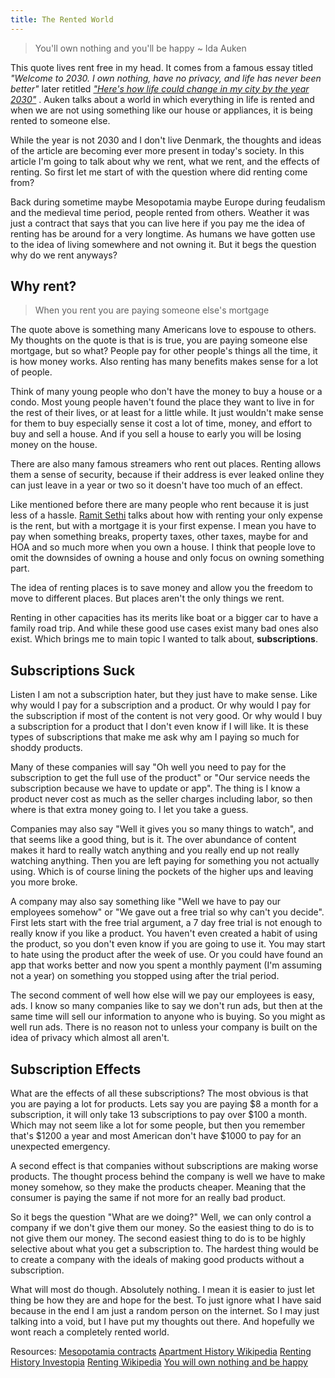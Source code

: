```yaml
---
title: The Rented World
---
```

 >You'll own nothing and you'll be happy
> ~ Ida Auken

This quote lives rent free in my head. It comes from a famous essay titled  *"Welcome to 2030. I own nothing, have no privacy, and life has never been better"* later retitled [*"Here's how life could change in my city by the year 2030"*](https://web.archive.org/web/20201120092841/https://www.weforum.org/agenda/2016/11/how-life-could-change-2030/) . Auken talks about a world in which everything in life is rented and when we are not using something like our house or appliances, it is being rented to someone else.

While the year is not 2030 and I don't live Denmark, the thoughts and ideas of the article are becoming ever more present in today's society. In this article I'm going to talk about why we rent, what we rent, and the effects of renting. So first let me start of with the question where did renting come from?

Back during sometime maybe Mesopotamia maybe Europe during feudalism and the medieval time period, people rented from others. Weather it was just a contract that says that you can live here if you pay me the idea of renting has be around for a very longtime. As humans we have gotten use to the idea of living somewhere and not owning it. But it begs the question why do we rent anyways?

## Why rent?

> When you rent you are paying someone else's mortgage

The quote above is something many Americans love to espouse to others. My thoughts on the quote is that is is true, you are paying someone else mortgage, but so what? People pay for other people's things all the time, it is how money works. Also renting has many benefits makes sense for a lot of people. 

Think of many young people who don't have the money to buy a house or a condo. Most young people haven't found the place they want to live in for the rest of their lives, or at least for a little while. It just wouldn't make sense for them to buy especially sense it cost a lot of time, money, and effort to buy and sell a house. And if you sell a house to early you will be losing money on the house.

There are also many famous streamers who rent out places. Renting allows them a sense of security, because if their address is ever leaked online they can just leave in a year or two so it doesn't have too much of an effect. 

Like mentioned before there are many people who rent because it is just less of a hassle. [Ramit Sethi](https://www.iwillteachyoutoberich.com/) talks about how with renting your only expense is the rent, but with a mortgage it is your first expense. I mean you have to pay when something breaks, property taxes, other taxes, maybe for and HOA and so much more when you own a house. I think that people love to omit the downsides of owning a house and only focus on owning something part. 

The idea of renting places is to save money and allow you the freedom to move to different places. But places aren't the only things we rent.

Renting in other capacities has its merits like boat or a bigger car to have a family road trip. And while these good use cases exist many bad ones also exist. Which brings me to main topic I wanted to talk about, **subscriptions**.

## Subscriptions Suck

Listen I am not a subscription hater, but they just have to make sense. Like why would I pay for a subscription and a product. Or why would I pay for the subscription if most of the content is not very good. Or why would I buy a subscription for a product that I don't even know if I will like. It is these types of subscriptions that make me ask why am I paying so much for shoddy products.

Many of these companies will say "Oh well you need to pay for the subscription to get the full use of the product" or "Our service needs the subscription because we have to update or app". The thing is I know a product never cost as much as the seller charges including labor, so then where is that extra money going to. I let you take a guess.

Companies may also say "Well it gives you so many things to watch", and that seems like a good thing, but is it. The over abundance of content makes it hard to really watch anything and you really end up not really watching anything. Then you are left paying for something you not actually using. Which is of course lining the pockets of the higher ups and leaving you more broke.

A company may also say something like "Well we have to pay our employees somehow" or "We gave out a free trial so why can't you decide". First lets start with the free trial argument, a 7 day free trial is not enough to really know if you like a product. You haven't even created a habit of using the product, so you don't even know if you are going to use it. You may start to hate using the product after the week of use. Or you could have found an app that works better and now you spent a monthly payment (I'm assuming not a year) on something you stopped using after the trial period. 

The second comment of well how else will we pay our employees is easy, ads. I know so many companies like to say we don't run ads, but then at the same time will sell our information to anyone who is buying. So you might as well run ads. There is no reason not to unless your company is built on the idea of privacy which almost all aren't.

## Subscription Effects

What are the effects of all these subscriptions? The most obvious is that you are paying a lot for products. Lets say you are paying $8 a month for a subscription, it will only take 13 subscriptions to pay over $100 a month. Which may not seem like a lot for some people, but then you remember that's $1200 a year and most American don't have $1000 to pay for an unexpected emergency. 

A second effect is that companies without subscriptions are making worse products. The thought process behind the company is well we have to make money somehow, so they make the products cheaper. Meaning that the consumer is paying the same if not more for an really bad product.

So it begs the question "What are we doing?" Well, we can only control a company if we don't give them our money. So the easiest thing to do is to not give them our money. The second easiest thing to do is to be highly selective about what you get a subscription to. The hardest thing would be to create a company with the ideals of making good products without a subscription.

What will most do though. Absolutely nothing. I mean it is easier to just let thing be how they are and hope for the best. To just ignore what I have said because in the end I am just a random person on the internet. So I may just talking into a void, but I have put my thoughts out there. And hopefully we wont reach a completely rented world. 

Resources:
[Mesopotamia contracts](https://sourcebooks.fordham.edu/ancient/mesopotamia-contracts.asp#Rentals)
[Apartment History Wikipedia](https://en.wikipedia.org/wiki/Apartment#Historical_examples)
[Renting History Investopia](https://www.investopedia.com/articles/07/history-real-estate.asp)
[Renting Wikipedia](https://en.wikipedia.org/wiki/Renting)
[You will own nothing and be happy](https://web.archive.org/web/20201120092841/https://www.weforum.org/agenda/2016/11/how-life-could-change-2030/)
